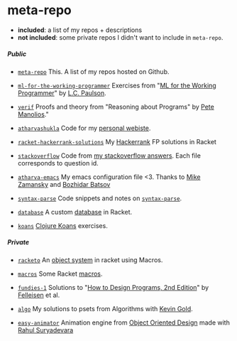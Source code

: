 
# meta-repo

* **included**: a list of my repos + descriptions
* **not included**: some private repos I didn't want to include in `meta-repo`.

##### Public

- [`meta-repo`](https://github.com/atharvashukla/meta-repo)
  This. A list of my repos hosted on Github.

- [`ml-for-the-working-programmer`](https://github.com/atharvashukla/ml-for-the-working-programmer)
  Exercises from "[ML for the Working Programmer](https://www.cl.cam.ac.uk/~lp15/MLbook/)" by [L.C. Paulson](https://www.cl.cam.ac.uk/~lp15/).

- [`verif`](https://github.com/atharvashukla/verif)
  Proofs and theory from "Reasoning about Programs" by [Pete Manolios](http://www.ccs.neu.edu/~pete/)."

- [`atharvashukla`](https://github.com/atharvashukla/atharvashukla)
  Code for my [personal webiste](https://atharvashukla.com/).

- [`racket-hackerrank-solutions`](https://github.com/atharvashukla/racket-hackerrank-solutions)
  My [Hackerrank](https://www.hackerrank.com/atharvashukla) FP solutions in Racket

- [`stackoverflow`](https://github.com/atharvashukla/stackoverflow)
  Code from [my stackoverflow answers](https://stackoverflow.com/users/8942807/atharva-shukla?tab=answers).
  Each file corresponds to question id.

- [`atharva-emacs`](https://github.com/atharvashukla/atharva-emacs)
  My emacs configuration file <3. Thanks to [Mike Zamansky](https://cestlaz.github.io/stories/emacs/) and [Bozhidar Batsov](https://github.com/bbatsov/prelude)

- [`syntax-parse`](https://github.com/atharvashukla/syntax-parse)
  Code snippets and notes on [`syntax-parse`](https://docs.racket-lang.org/syntax/stxparse.html).

- [`database`](https://github.com/atharvashukla/database)
  A custom [database](https://htdp.org/2019-02-24/part_four.html#%28part._db._sec~3aproj-db%29) in Racket.
  
- [`koans`](https://github.com/atharvashukla/koans)
  [Clojure Koans](http://clojurekoans.com) exercises.

##### Private

- [`racketo`](https://github.com/atharvashukla/racketo)
  An [object system](https://course.ccs.neu.edu/cs2510/lecture34.html) in racket using Macros.

- [`macros`](https://github.com/atharvashukla/macros)
  Some Racket [macros](https://docs.racket-lang.org/guide/macros.html).

- [`fundies-1`](https://github.com/atharvashukla/fundies-1)
  Solutions to "[How to Design Programs, 2nd Edition](https://htdp.org)" by [Felleisen](https://felleisen.org/matthias/) et al.

- [`algo`](https://github.com/atharvashukla/algo)
  My solutions to psets from Algorithms with [Kevin Gold](http://kevingold.net).

- [`easy-animator`](https://github.com/atharvashukla/easy-animator)
  Animation engine from [Object Oriented Design](https://course.ccs.neu.edu/cs3500/) made with [Rahul Suryadevara](https://github.com/rahuls1098)
